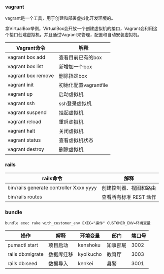 ### vagrant
vagrant是一个工具，用于创建和部署虚拟化开发环境的。

拿VirtualBox举例，VirtualBox会开放一个创建虚拟机的接口，Vagrant会利用这个接口创建虚拟机，并且通过Vagrant来管理，配置和自动安装虚拟机。

Vagrant命令 | 解释
---|---
vagrant box add | 查看目前已有的box
vagrant box list | 新增加一个box
vagrant box remove | 删除指定box
vagrant init | 初始化配置vagrantfile
vagrant up | 启动虚拟机
vagrant ssh | ssh登录虚拟机
vagrant suspend | 挂起虚拟机 
vagrant reload | 重启虚拟机
vagrant halt | 关闭虚拟机
vagrant status | 查看虚拟机状态
vagrant destroy | 删除虚拟机

### rails

rails命令 | 解释
---|---
bin/rails generate controller Xxxx yyyy | 创建控制器、视图和路由
bin/rails routes | 查看所有标准 REST 动作

### bundle
```
bundle exec rake with_customer_env EXEC="操作" CUSTOMER_ENV=环境变量
```
操作 | 解释 | 环境变量 | 部门 | 端口号
---|---|---|---|---
pumactl start | 项目启动 | kenshoku | 知事部局 | 3002
rails db:migrate | 数据库迁移 | kyoikucho | 教育厅 | 3003
rails db:seed | 数据导入 | kenkei | 县警 | 3001
